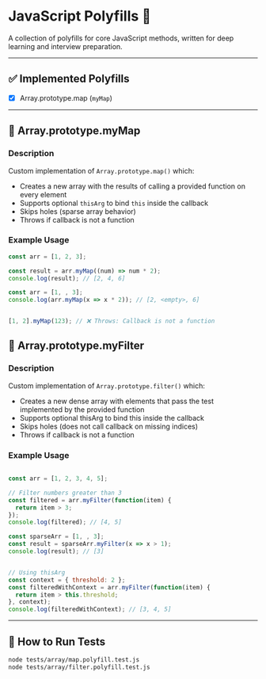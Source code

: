 # JavaScript Polyfills 🔧

A collection of polyfills for core JavaScript methods, written for deep learning and interview preparation.

---

## ✅ Implemented Polyfills

- [x] Array.prototype.map (`myMap`)

---

## 📘 Array.prototype.myMap

### Description

Custom implementation of `Array.prototype.map()` which:

- Creates a new array with the results of calling a provided function on every element
- Supports optional `thisArg` to bind `this` inside the callback
- Skips holes (sparse array behavior)
- Throws if callback is not a function

### Example Usage

```js
const arr = [1, 2, 3];

const result = arr.myMap((num) => num * 2);
console.log(result); // [2, 4, 6]

const arr = [1, , 3];
console.log(arr.myMap(x => x * 2)); // [2, <empty>, 6]


[1, 2].myMap(123); // ❌ Throws: Callback is not a function
```


## 📘 Array.prototype.myFilter

### Description

Custom implementation of `Array.prototype.filter()` which:

- Creates a new dense array with elements that pass the test implemented by the provided function
- Supports optional thisArg to bind this inside the callback
- Skips holes (does not call callback on missing indices)
- Throws if callback is not a function

### Example Usage

```js

const arr = [1, 2, 3, 4, 5];

// Filter numbers greater than 3
const filtered = arr.myFilter(function(item) {
  return item > 3;
});
console.log(filtered); // [4, 5]

const sparseArr = [1, , 3];
const result = sparseArr.myFilter(x => x > 1);
console.log(result); // [3]


// Using thisArg
const context = { threshold: 2 };
const filteredWithContext = arr.myFilter(function(item) {
  return item > this.threshold;
}, context);
console.log(filteredWithContext); // [3, 4, 5]
```

---

## 🧪 How to Run Tests

```bash
node tests/array/map.polyfill.test.js
node tests/array/filter.polyfill.test.js



````
